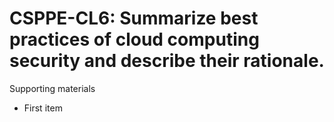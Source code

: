 # CSPPE-CL6:  	Summarize best practices of cloud computing security and describe their rationale. 	 

Supporting materials

* First item